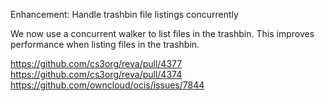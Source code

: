 Enhancement: Handle trashbin file listings concurrently

We now use a concurrent walker to list files in the trashbin. This
improves performance when listing files in the trashbin.

https://github.com/cs3org/reva/pull/4377
https://github.com/cs3org/reva/pull/4374
https://github.com/owncloud/ocis/issues/7844